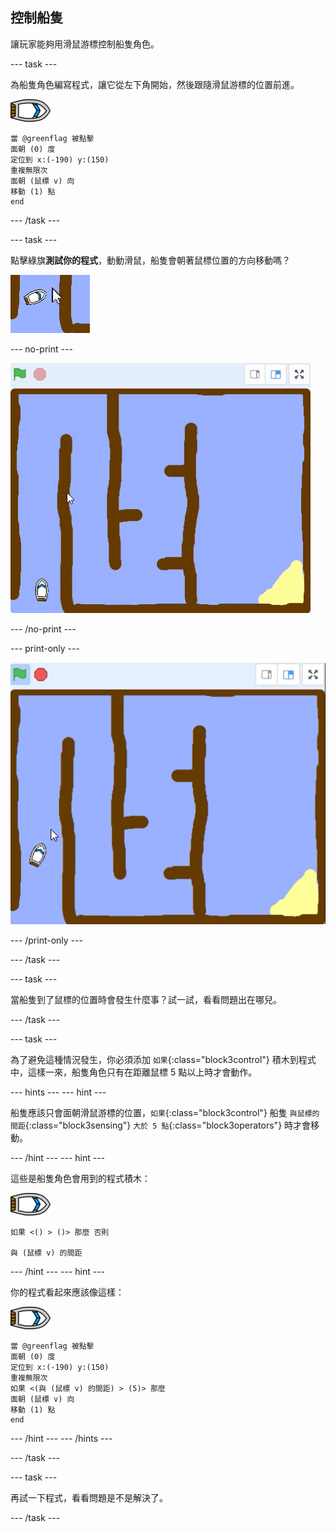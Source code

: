 ## 控制船隻

讓玩家能夠用滑鼠游標控制船隻角色。

--- task ---

為船隻角色編寫程式，讓它從左下角開始，然後跟隨滑鼠游標的位置前進。

![船隻角色](images/boat_resize.png)

```blocks3
當 @greenflag 被點擊
面朝 (0) 度
定位到 x:(-190) y:(150)
重複無限次
面朝 (鼠標 v) 向
移動 (1) 點
end
```

--- /task ---

--- task ---

點擊綠旗**測試你的程式**，動動滑鼠，船隻會朝著鼠標位置的方向移動嗎？

![截圖](images/boat-mouse.png)

--- no-print ---

![截圖](images/boat-pointer-test-anim.gif)

--- /no-print ---

--- print-only ---

![截圖](images/boat-pointer-test-anim.png)

--- /print-only ---

--- /task ---

--- task ---

當船隻到了鼠標的位置時會發生什麼事？試一試，看看問題出在哪兒。

--- /task ---

--- task ---

為了避免這種情況發生，你必須添加 `如果`{:class="block3control"} 積木到程式中，這樣一來，船隻角色只有在距離鼠標 5 點以上時才會動作。

--- hints --- --- hint ---

船隻應該只會面朝滑鼠游標的位置，`如果`{:class="block3control"} 船隻 `與鼠標的間距`{:class="block3sensing"} `大於 5 點`{:class="block3operators"} 時才會移動。

--- /hint --- --- hint ---

這些是船隻角色會用到的程式積木：

![船隻角色](images/boat_resize.png)

```blocks3
如果 <() > ()> 那麼 否則

與 (鼠標 v) 的間距
```

--- /hint --- --- hint ---

你的程式看起來應該像這樣：

![船隻角色](images/boat_resize.png)

```blocks3
當 @greenflag 被點擊
面朝 (0) 度
定位到 x:(-190) y:(150)
重複無限次
如果 <(與 (鼠標 v) 的間距) > (5)> 那麼
面朝 (鼠標 v) 向
移動 (1) 點
end
```

--- /hint --- --- /hints ---

--- /task ---

--- task ---

再試一下程式，看看問題是不是解決了。

--- /task ---